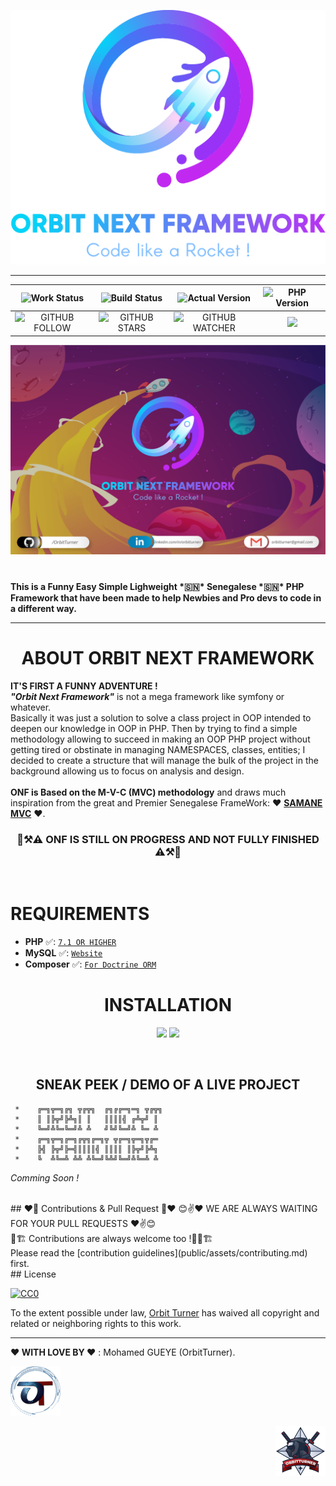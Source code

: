 
<p align="center">
  <a href="https://github.com/orbitturner/orbitnextframework"><img src="public/img/ONF_512.png" alt="Orbit Next Framework"/></a>
</p>

________

| ![Work Status](https://img.shields.io/static/v1?label=WORK&message=In%20Progress&color=orange&style=for-the-badge) | ![Build Status](https://img.shields.io/endpoint?url=https://raw.githubusercontent.com/orbitturner/orbitnextframework/master/buildstatus.json&label=build&style=for-the-badge&logo=apache-rocketmq&logoColor=green) | ![Actual Version](https://img.shields.io/static/v1?label=Orbit%20Next%20Framework&message=v1.0.1&color=blue&style=for-the-badge&logo=Github) | ![PHP Version](https://img.shields.io/static/v1?label=PHP%20VERSION&message=@latest&color=blue&style=for-the-badge&logo=php) |
|:-:|:-:|:-:|:-:|
| ![GITHUB FOLLOW](https://img.shields.io/github/followers/orbitturner?style=social) | ![GITHUB STARS](https://img.shields.io/github/stars/orbitturner/orbitnextframework?style=social) | ![GITHUB WATCHER](https://img.shields.io/github/watchers/orbitturner/orbitnextframework?style=social) | <img src="https://badges.frapsoft.com/os/v1/open-source.svg?v=103" > |



<p align="center">
<a href="https://github.com/orbitturner/orbitnextframework"><img src="public/img/ONF_BG_V1_RESIZED.png" alt="Orbit Next Framework BG" width="auto" /></a>
</p>

#

<p>
<strong align="center">This is a Funny Easy Simple Lighweight *🇸🇳* Senegalese *🇸🇳* PHP Framework that have been made to help Newbies and Pro devs to code in a different way.</strong>
</p>


________
<h1 align="center">ABOUT ORBIT NEXT FRAMEWORK</h1>


**IT'S FIRST A FUNNY ADVENTURE !**<br/>
***"Orbit Next Framework"*** is not a mega framework like symfony or whatever.<br/>
Basically it was just a solution to solve a class project in OOP intended to deepen our knowledge in OOP in PHP.
Then by trying to find a simple methodology allowing to succeed in making an OOP PHP project without getting tired or obstinate in managing NAMESPACES, classes, entities; I decided to create a structure that will manage the bulk of the project in the background allowing us to focus on analysis and design.<br/><br/>
**ONF is Based on the M-V-C (MVC) methodology** and draws much inspiration from the great and Premier Senegalese FrameWork: ❤ [**SAMANE MVC**](https://github.com/ngorseckframework/samanemvc) ❤.
<br/>
<h3 align="center">🚧⚒⚠ ONF IS STILL ON PROGRESS AND NOT FULLY FINISHED ⚠⚒🚧</h3>
<br/>

# REQUIREMENTS
- **PHP**       ✅: [`7.1 OR HIGHER`](https://www.php.net/)
- **MySQL**     ✅: [`Website`](https://www.mysql.com/fr/)
- **Composer**  ✅: [`For Doctrine ORM`](https://getcomposer.org/)


<h1 align="center">INSTALLATION</h1>
<p align="center">
<a href="https://github.com/orbitturner/orbitnextframework/archive/ONF_V1.0.1.zip"><img src="https://img.shields.io/badge/DOWNLOAD-LATEST%20VERSION-lime?style=for-the-badge&logo=docusign&logoColor=lime"></a>
<a href="https://github.com/orbitturner/orbitnextframework/issues/new/choose"><img src="https://img.shields.io/badge/ISSUES-CREATE%20AN%20ISSUE-crimson?style=for-the-badge&logo=indeed&logoColor=CRIMSON"></a>
</p>
<br/>
<h2 align="center">SNEAK PEEK / DEMO OF A LIVE PROJECT</h2>

```
 *    ╔═╗╦═╗╔╗ ╦╔╦╗  ╔╗╔╔═╗═╗ ╦╔╦╗  
 *    ║ ║╠╦╝╠╩╗║ ║   ║║║║╣ ╔╩╦╝ ║   
 *    ╚═╝╩╚═╚═╝╩ ╩   ╝╚╝╚═╝╩ ╚═ ╩   
 *    ╔═╗╦═╗╔═╗╔╦╗╔═╗╦ ╦╔═╗╦═╗╦╔═   
 *    ╠╣ ╠╦╝╠═╣║║║║╣ ║║║║ ║╠╦╝╠╩╗   
 *    ╚  ╩╚═╩ ╩╩ ╩╚═╝╚╩╝╚═╝╩╚═╩ ╩   
```
*Comming Soon !*


<br/>
## ❤🚀 Contributions & Pull Request 🚀❤
😊✌❤ WE ARE ALWAYS WAITING FOR YOUR PULL REQUESTS ❤✌😊<br/>
💠🏗 Contributions are always welcome too !🌌💠🏗<br/>
Please read the [contribution guidelines](public/assets/contributing.md) first.
<br/>
## License

[![CC0](https://licensebuttons.net/p/zero/1.0/88x31.png)](https://creativecommons.org/publicdomain/zero/1.0/)

To the extent possible under law, [Orbit Turner](http://orbitturner.yj.fr) has waived all copyright and related or neighboring rights to this work.


______________________________________________________
**❤ WITH LOVE BY ❤** : Mohamed GUEYE (OrbitTurner).

![Image of OT](https://github.com/orbitturner/challenger/blob/master/images/orbitturner1.png?raw=true)

<img src="https://github.com/orbitturner/challenger/blob/master/images/OrbitTurner_Gaming_GitHubBadge.png?raw=true" align="right" />
